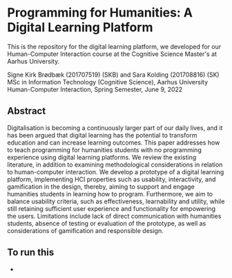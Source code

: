 # Programming for Humanities: A Digital Learning Platform 

This is the repository for the digital learning platform, we developed for our Human-Computer Interaction course at the Cognitive Science Master's at Aarhus University. 

Signe Kirk Brødbæk (201707519) (SKB) and Sara Kolding (201708816) (SK) 
MSc in Information Technology (Cognitive Science), Aarhus University 
Human-Computer Interaction, Spring Semester, June 9, 2022

## Abstract 
Digitalisation is becoming a continuously larger part of our daily lives, and it has been argued that digital learning has the potential to transform education and can increase learning outcomes. This paper addresses how to teach programming for humanities students with no programming experience using digital learning platforms. We review the existing literature, in addition to examining methodological considerations in relation to human-computer interaction. We develop a prototype of a digital learning platform, implementing HCI properties such as usability, interactivity, and gamification in the design, thereby, aiming to support and engage humanities students in learning how to program. Furthermore, we aim to balance usability criteria, such as effectiveness, learnability and utility, while still retaining sufficient user experience and functionality for empowering the users. Limitations include lack of direct communication with humanities students, absence of testing or evaluation of the prototype, as well as considerations of gamification and responsible design.

## To run this 
- 

